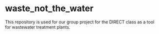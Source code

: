 
# waste_not_the_water
This repository is used for our group project for the DIRECT class as a tool for wastewater treatment plants.